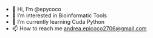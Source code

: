 - 👋 Hi, I’m @epycoco
- 👀 I’m interested in Bioinformatic Tools
- 🌱 I’m currently learning Cuda Python
- 📫 How to reach me andrea.epicoco2706@gmail.com


<!---
epycoco/epycoco is a ✨ special ✨ repository because its `README.md` (this file) appears on your GitHub profile.
You can click the Preview link to take a look at your changes.
--->
